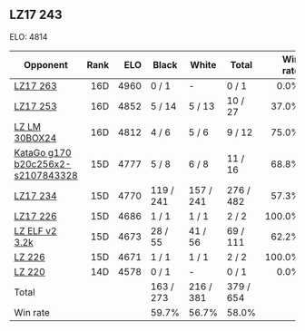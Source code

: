 ## LZ17 243 ##

ELO: 4814

Opponent | Rank | ELO | Black | White | Total | Win rate
---------|-----:|----:|-------|-------|-------|-------:
[LZ17 263](LZ17%20263.md) | 16D | 4960 | 0 / 1 | - | 0 / 1 | 0.0%
[LZ17 253](LZ17%20253.md) | 16D | 4852 | 5 / 14 | 5 / 13 | 10 / 27 | 37.0%
[LZ LM 30BOX24](LZ%20LM%2030BOX24.md) | 16D | 4812 | 4 / 6 | 5 / 6 | 9 / 12 | 75.0%
[KataGo g170 b20c256x2-s2107843328](KataGo%20g170%20b20c256x2-s2107843328.md) | 15D | 4777 | 5 / 8 | 6 / 8 | 11 / 16 | 68.8%
[LZ17 234](LZ17%20234.md) | 15D | 4770 | 119 / 241 | 157 / 241 | 276 / 482 | 57.3%
[LZ17 226](LZ17%20226.md) | 15D | 4686 | 1 / 1 | 1 / 1 | 2 / 2 | 100.0%
[LZ ELF v2 3.2k](LZ%20ELF%20v2%203.2k.md) | 15D | 4673 | 28 / 55 | 41 / 56 | 69 / 111 | 62.2%
[LZ 226](LZ%20226.md) | 15D | 4671 | 1 / 1 | 1 / 1 | 2 / 2 | 100.0%
[LZ 220](LZ%20220.md) | 14D | 4578 | 0 / 1 | - | 0 / 1 | 0.0%
Total | | | 163 / 273 | 216 / 381 | 379 / 654 | 
Win rate| | | 59.7% | 56.7% | 58.0% | 
